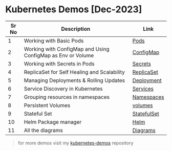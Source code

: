 # Kubernetes Demos [Dec-2023]

Sr No | Description | Link
------|-------------|-------------
1 | Working with Basic Pods | [Pods](./01-pods/Readme.md)
2 | Working with ConfigMap and Using ConfigMap as Env or Volume | [ConfigMap](./02-configmap/Readme.md)
3 | Working with Secrets in Pods | [Secrets](./03-secrets/Readme.md)
4 | ReplicaSet for Self Healing and Scalability | [ReplicaSet](./04-replicaset/Readme.md)
5 | Managing Deployments & Rolling Updates | [Deployment](./05-deployment)
6 | Service Discovery in Kubernetes | [Services](./06-Services/Readme.md)
7 | Grouping resources in namespaces | [Namespaces](./07-namespaces/Readme.md)
8 | Persistent Volumes | [volumes](./08-Volumes/Readme.md)
9 | Stateful Set | [StatefulSet](./09-StatefulSet/Readme.md)
10 | Helm Package manager | [Helm](./10-helm/Readme.md)
11 | All the diagrams | [Diagrams](./K8s-Dec23.pdf)

> for more demos visit my [kubernetes-demos](https://github.com/mahendra-shinde/kubernetes-demos) repository 